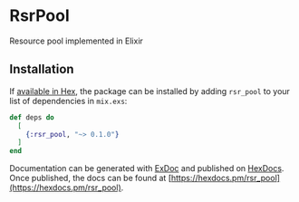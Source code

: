 # RsrPool
Resource pool implemented in Elixir

## Installation

If [available in Hex](https://hex.pm/docs/publish), the package can be installed
by adding `rsr_pool` to your list of dependencies in `mix.exs`:

```elixir
def deps do
  [
    {:rsr_pool, "~> 0.1.0"}
  ]
end
```

Documentation can be generated with [ExDoc](https://github.com/elixir-lang/ex_doc)
and published on [HexDocs](https://hexdocs.pm). Once published, the docs can
be found at [https://hexdocs.pm/rsr_pool](https://hexdocs.pm/rsr_pool).

